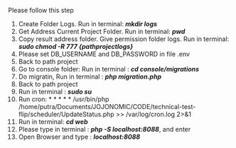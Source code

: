 Please follow this step
1. Create Folder Logs. Run in terminal:  ***mkdir logs*** 
2. Get Address Current Project Folder. Run in terminal: ***pwd***
3. Copy result address folder. Give permission folder logs. Run in terminal: ***sudo chmod -R 777 {pathprojectlogs}***
4. Please set DB_USERNAME and DB_PASSWORD in file .env
5. Back to path project
6. Go to console folder: Run in terminal : ***cd console/migrations*** 
7. Do migratin, Run in terminal : ***php migration.php***
8. Back to path project
9. Run in terminal : ***sudo su***
10. Run cron: * * * * * /usr/bin/php /home/putra/Documents/JOJONOMIC/CODE/technical-test-flip/scheduler/UpdateStatus.php >> /var/log/cron.log 2>&1
11. Run in terminal:  ***cd web***
12. Please type in terminal : ***php -S localhost:8088***, and enter
13. Open Browser and type : ***localhost:8088***
